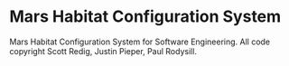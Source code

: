 Mars Habitat Configuration System
====

Mars Habitat Configuration System for Software Engineering.  All code copyright Scott Redig, Justin Pieper, Paul Rodysill.
